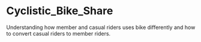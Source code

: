 # Cyclistic_Bike_Share
Understanding how member and casual riders uses bike differently and how to convert casual riders to member riders.
